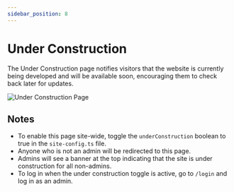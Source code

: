 ```yaml
---
sidebar_position: 8
---
```

# Under Construction

The Under Construction page notifies visitors that the website is currently being developed and will be available soon, encouraging them to check back later for updates.

![Under Construction Page](/img/under-construction-page.jpeg)

## Notes

- To enable this page site-wide, toggle the `underConstruction` boolean to true in the `site-config.ts` file.
- Anyone who is not an admin will be redirected to this page.
- Admins will see a banner at the top indicating that the site is under construction for all non-admins.
- To log in when the under construction toggle is active, go to `/login` and log in as an admin.


